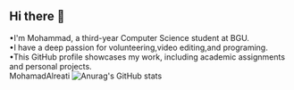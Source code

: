## Hi there 👋
•I'm Mohammad, a third-year Computer Science student at BGU.<br/>
•I have a deep passion for volunteering,video editing,and programing.<br/>
•This GitHub profile showcases my work, including academic assignments and personal projects.<br/>
MohamadAlreati
![Anurag's GitHub stats](https://github-readme-stats.vercel.app/api?username=MohamadAlreati&show_icons=true&theme=transparent)
